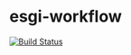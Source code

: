 # esgi-workflow

[![Build Status](https://travis-ci.org/GianniAzizi/esgi-workflow.svg?branch=master)](https://travis-ci.org/GianniAzizi/esgi-workflow)